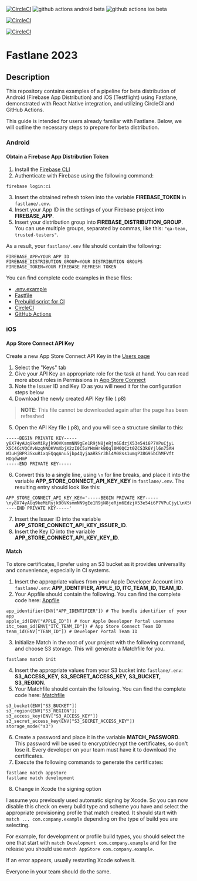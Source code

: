 [![CircleCI](https://dl.circleci.com/status-badge/img/gh/AndriiHnedko/react-native-ci-cd/tree/main.svg?style=svg)](https://dl.circleci.com/status-badge/redirect/gh/AndriiHnedko/react-native-ci-cd/tree/main)
![github actions android beta](https://github.com/AndriiHnedko/react-native-ci-cd/actions/workflows/build-android-beta.yml/badge.svg)
![github actions ios beta](https://github.com/AndriiHnedko/react-native-ci-cd/actions/workflows/build-ios-beta.yml/badge.svg)

[![CircleCI](https://dl.circleci.com/insights-snapshot/gh/AndriiHnedko/react-native-ci-cd/main/android/badge.svg?window=30d)](https://app.circleci.com/insights/github/AndriiHnedko/react-native-ci-cd/workflows/android/overview?branch=main&reporting-window=last-30-days&insights-snapshot=true)

[![CircleCI](https://dl.circleci.com/insights-snapshot/gh/AndriiHnedko/react-native-ci-cd/main/ios/badge.svg?window=30d)](https://app.circleci.com/insights/github/AndriiHnedko/react-native-ci-cd/workflows/ios/overview?branch=main&reporting-window=last-30-days&insights-snapshot=true)

# Fastlane 2023

## Description

This repository contains examples of a pipeline for beta distribution of Android
(Firebase App Distribution) and iOS (Testflight) using Fastlane,
demonstrated with React Native integration, and utilizing CircleCI and GitHub Actions.

This guide is intended for users already familiar with Fastlane.
Below, we will outline the necessary steps to prepare for beta distribution.

### Android

#### Obtain a Firebase App Distribution Token

1. Install the [Firebase CLI](https://firebase.google.com/docs/cli#install_the_firebase_cli)
2. Authenticate with Firebase using the following command:

```shell
firebase login:ci
```

3. Insert the obtained refresh token into the variable **FIREBASE_TOKEN** in `fastlane/.env`.
4. Insert your App ID in the settings of your Firebase project into **FIREBASE_APP**.
5. Insert your distribution group into **FIREBASE_DISTRIBUTION_GROUP**.
   You can use multiple groups, separated by commas, like this: `"qa-team, trusted-testers"`.

As a result, your `fastlane/.env` file should contain the following:

```dotenv
FIREBASE_APP=YOUR APP ID
FIREBASE_DISTRIBUTION_GROUP=YOUR DISTRIBUTION GROUPS
FIREBASE_TOKEN=YOUR FIREBASE REFRESH TOKEN
```

You can find complete code examples in these files:

- [.env.example](fastlane/.env.example)
- [Fastfile](fastlane/Fastfile)
- [Prebuild script for CI](pipeline-pre-build.sh)
- [CircleCI](.circleci/config.yml)
- [GitHub Actions](.github/workflows/build-android-beta.yml)

### iOS

#### App Store Connect API Key

Create a new App Store Connect API Key in the [Users page](https://appstoreconnect.apple.com/access/integrations/api)

1. Select the "Keys" tab
2. Give your API Key an appropriate role for the task at hand. You can read more about roles in Permissions
   in [App Store Connect](https://developer.apple.com/support/roles/)
3. Note the Issuer ID and Key ID as you will need it for the configuration steps below
4. Download the newly created API Key file (.p8)

> **NOTE**: This file cannot be downloaded again after the page has been refreshed

5. Open the API Key file (.p8), and you will see a structure similar to this:

```
-----BEGIN PRIVATE KEY-----
y8X74yAUq9keMiRyjk90VKsmmNN9gEe1R9jN8jeRjm6EdzjX53e54i6P7VPuCjyL
X5C4CcVQCAvNzqNNDKVmXbjX2zI0C5aYHmWrkBQql0M0QCzt0ZCS3k6Yjl6n75AH
W3uHjBPR3SxuR1xqEQqqAnu5jbp4QyjaaRkSr3hl4M08ss1umgP38G95bChMFVft
HOqdwHmP
-----END PRIVATE KEY-----
```

6. Convert this to a single line, using `\n` for line breaks, and place it into
   the variable **APP_STORE_CONNECT_API_KEY_KEY** in `fastlane/.env`.
   The resulting entry should look like this:

```dotenv
APP_STORE_CONNECT_API_KEY_KEY='-----BEGIN PRIVATE KEY-----\ny8X74yAUq9keMiRyjk90VKsmmNN9gEe1R9jN8jeRjm6EdzjX53e54i6P7VPuCjyL\nX5C4CcVQCAvNzqNNDKVmXbjX2zI0C5aYHmWrkBQql0M0QCzt0ZCS3k6Yjl6n75AH\nW3uHjBPR3SxuR1xqEQqqAnu5jbp4QyjaaRkSr3hl4M08ss1umgP38G95bChMFVft\nHOqdwHmP\n-----END PRIVATE KEY-----'
```

7. Insert the Issuer ID into the variable **APP_STORE_CONNECT_API_KEY_ISSUER_ID**.
8. Insert the Key ID into the variable **APP_STORE_CONNECT_API_KEY_KEY_ID**.

#### Match

To store certificates, I prefer using an S3 bucket as it provides universality and convenience,
especially in CI systems.

1. Insert the appropriate values from your Apple Developer Account into `fastlane/.env`: **APP_IDENTIFIER, APPLE_ID, ITC_TEAM_ID, TEAM_ID**.
2. Your Appfile should contain the following. You can find the complete code here: [Appfile](fastlane/AppFile)

```
app_identifier(ENV["APP_IDENTIFIER"]) # The bundle identifier of your app
apple_id(ENV["APPLE_ID"]) # Your Apple Developer Portal username
itc_team_id(ENV["ITC_TEAM_ID"]) # App Store Connect Team ID
team_id(ENV["TEAM_ID"]) # Developer Portal Team ID
```

3. Initialize Match in the root of your project with the following command, and choose S3 storage. This will generate a Matchfile for you.

```shell
fastlane match init
```

4. Insert the appropriate values from your S3 bucket into `fastlane/.env`: **S3_ACCESS_KEY, S3_SECRET_ACCESS_KEY, S3_BUCKET, S3_REGION**.
5. Your Matchfile should contain the following. You can find the complete code here: [Matchfile](fastlane/Matchfile)

```
s3_bucket(ENV["S3_BUCKET"])
s3_region(ENV["S3_REGION"])
s3_access_key(ENV["S3_ACCESS_KEY"])
s3_secret_access_key(ENV["S3_SECRET_ACCESS_KEY"])
storage_mode("s3")
```

6. Create a password and place it in the variable **MATCH_PASSWORD**.
   This password will be used to encrypt/decrypt the certificates, so don't lose it.
   Every developer on your team must have it to download the certificates.
7. Execute the following commands to generate the certificates:

```shell
fastlane match appstore
fastlane match development
```

8. Change in Xcode the signing option

I assume you previously used automatic signing by Xcode. So you can now disable this check on every build type and
scheme you have and select the appropriate provisioning profile that match created. It should start with
`match ... com.company.example` depending on the type of build you are selecting.

For example, for development or profile build types, you should select the one that start with
`match Development com.company.example` and for the release you should use `match AppStore com.company.example`.

If an error appears, usually restarting Xcode solves it.

Everyone in your team should do the same.

